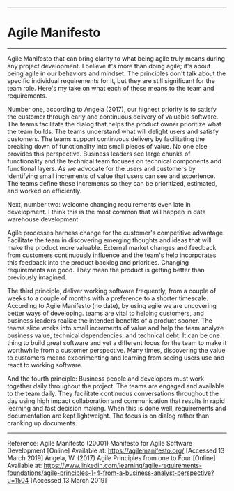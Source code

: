 ***
# Agile Manifesto 
***
Agile Manifesto that can bring clarity to what being agile truly means during any project development. I believe it's more than doing agile; it's about being agile in our behaviors and mindset. The principles don't talk about the specific individual requirements for it, but they are still significant for the team role. Here's my take on what each of these means to the team and requirements. 

Number one, according to Angela (2017), our highest priority is to satisfy the customer through early and continuous delivery of valuable software. The teams facilitate the dialog that helps the product owner prioritize what the team builds. The teams understand what will delight users and satisfy customers. The teams support continuous delivery by facilitating the breaking down of functionality into small pieces of value. No one else provides this perspective. Business leaders see large chunks of functionality and the technical team focuses on technical components and functional layers. As we advocate for the users and customers by identifying small increments of value that users can see and experience. The teams define these increments so they can be prioritized, estimated, and worked on efficiently. 

Next, number two: welcome changing requirements even late in development. I think this is the most common that will happen in data warehouse development. 

Agile processes harness change for the customer's competitive advantage. Facilitate the team in discovering emerging thoughts and ideas that will make the product more valuable. External market changes and feedback from customers continuously influence and the team's help incorporates this feedback into the product backlog and priorities. Changing requirements are good. They mean the product is getting better than previously imagined. 

The third principle, deliver working software frequently, from a couple of weeks to a couple of months with a preference to a shorter timescale. According to Agile Manifesto (no date), by using agile we are uncovering better ways of developing. teams are vital to helping customers, and business leaders realize the intended benefits of a product sooner. The teams slice works into small increments of value and help the team analyze business value, technical dependencies, and technical debt. It can be one thing to build great software and yet a different focus for the team to make it worthwhile from a customer perspective. Many times, discovering the value to customers means experimenting and learning from seeing users use and react to working software. 


And the fourth principle: Business people and developers must work together daily throughout the project. The teams are engaged and available to the team daily. They facilitate continuous conversations throughout the day using high impact collaboration and communication that results in rapid learning and fast decision making. When this is done well, requirements and documentation are kept lightweight. The focus is on dialog rather than cranking up documents.

***
Reference:
Agile Manifesto (20001) Manifesto for Agile Software Development [Online] Available at: https://agilemanifesto.org/ [Accessed 13 March 2019]
Angela, W. (2017) Agile Principles from one to Four [Online] Available at: https://www.linkedin.com/learning/agile-requirements-foundations/agile-principles-1-4-from-a-business-analyst-perspective?u=1504 [Accessed 13 March 2019]

